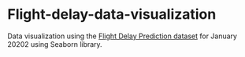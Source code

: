 # Flight-delay-data-visualization
Data visualization using the [Flight Delay Prediction dataset](https://www.kaggle.com/divyansh22/flight-delay-prediction/data#) for January 20202 using Seaborn library.
